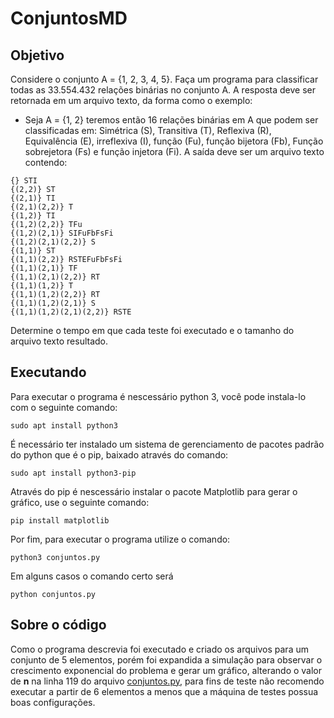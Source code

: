 <!-- @format -->

# ConjuntosMD

## Objetivo

Considere o conjunto A = {1, 2, 3, 4, 5}.
Faça um programa para classificar todas as 33.554.432 relações binárias no conjunto A.
A resposta deve ser retornada em um arquivo texto, da forma como o exemplo:

-   Seja A = {1, 2} teremos então 16 relações binárias em A que podem ser classificadas em:
    Simétrica (S), Transitiva (T), Reflexiva (R), Equivalência (E), irreflexiva (I), função (Fu), função
    bijetora (Fb), Função sobrejetora (Fs) e função injetora (Fi).
    A saída deve ser um arquivo texto contendo:

```
{} STI
{(2,2)} ST
{(2,1)} TI
{(2,1)(2,2)} T
{(1,2)} TI
{(1,2)(2,2)} TFu
{(1,2)(2,1)} SIFuFbFsFi
{(1,2)(2,1)(2,2)} S
{(1,1)} ST
{(1,1)(2,2)} RSTEFuFbFsFi
{(1,1)(2,1)} TF
{(1,1)(2,1)(2,2)} RT
{(1,1)(1,2)} T
{(1,1)(1,2)(2,2)} RT
{(1,1)(1,2)(2,1)} S
{(1,1)(1,2)(2,1)(2,2)} RSTE
```

Determine o tempo em que cada teste foi executado e o tamanho do arquivo texto resultado.

## Executando

Para executar o programa é nescessário python 3, você pode instala-lo com o seguinte comando:

```
sudo apt install python3
```

É necessário ter instalado um sistema de gerenciamento de pacotes padrão do python que é o pip, baixado através do comando:

```
sudo apt install python3-pip
```

Através do pip é nescessário instalar o pacote Matplotlib para gerar o gráfico, use o seguinte comando:

```
pip install matplotlib
```

Por fim, para executar o programa utilize o comando:

```
python3 conjuntos.py
```

Em alguns casos o comando certo será

```
python conjuntos.py
```

## Sobre o código

Como o programa descrevia foi executado e criado os arquivos para um conjunto de 5 elementos, porém foi expandida a simulação para observar o crescimento exponencial do problema e gerar um gráfico, alterando o valor de **n** na linha 119 do arquivo [conjuntos.py](conjuntos.py), para fins de teste não recomendo executar a partir de 6 elementos a menos que a máquina de testes possua boas configurações.
